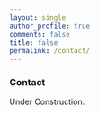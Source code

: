 ```yaml
---
layout: single
author_profile: true
comments: false
title: false
permalink: /contact/
---
```


### Contact
Under Construction.

